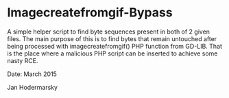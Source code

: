 # Imagecreatefromgif-Bypass

A simple helper script to find byte sequences present in both of 2 given files. 
The main purpose of this is to find bytes that remain untouched after being processed with imagecreatefromgif()
PHP function from GD-LIB. That is the place where a malicious PHP script can be inserted to achieve some nasty RCE.

Date: March 2015

Jan Hodermarsky
